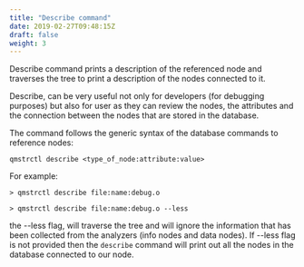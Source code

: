 ```yaml
---
title: "Describe command"
date: 2019-02-27T09:48:15Z
draft: false
weight: 3
---
```


Describe command prints a description of the referenced node and traverses the tree 
to print a description of the nodes connected to it. 

Describe, can be very useful not only for developers (for debugging purposes) but also for user 
as they can review the nodes, the attributes and the connection between the nodes that are stored 
in the database.

The command follows the generic syntax of the database commands to reference nodes:

    qmstrctl describe <type_of_node:attribute:value> 

For example:

    > qmstrctl describe file:name:debug.o

    > qmstrctl describe file:name:debug.o --less

the --less flag, will traverse the tree and will ignore the information that has been collected 
from the analyzers (info nodes and data nodes). If --less flag is not provided then the `describe` 
command will print out all the nodes in the database connected to our node.
